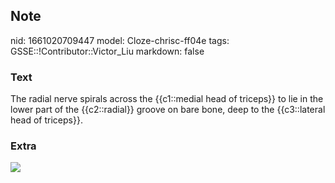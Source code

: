 ## Note
nid: 1661020709447
model: Cloze-chrisc-ff04e
tags: GSSE::!Contributor::Victor_Liu
markdown: false

### Text
The radial nerve spirals across the {{c1::medial head of triceps}} to lie in the lower part of the {{c2::radial}} groove on bare bone, deep to the {{c3::lateral head of triceps}}.

### Extra
<img src="paste-8be23c06c9070b94c57be29b4c1ad05615e6d479.jpg">
